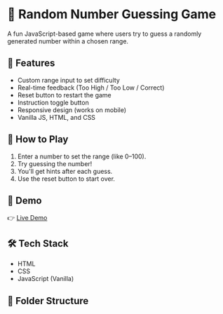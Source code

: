 # 🎲 Random Number Guessing Game

A fun JavaScript-based game where users try to guess a randomly generated number within a chosen range.

## 🔧 Features
- Custom range input to set difficulty
- Real-time feedback (Too High / Too Low / Correct)
- Reset button to restart the game
- Instruction toggle button
- Responsive design (works on mobile)
- Vanilla JS, HTML, and CSS

## 🚀 How to Play
1. Enter a number to set the range (like 0–100).
2. Try guessing the number!
3. You'll get hints after each guess.
4. Use the reset button to start over.

## 📸 Demo
👉 [Live Demo](https://puneethnitc.github.io/Number-Guessing-Game/)

## 🛠️ Tech Stack
- HTML
- CSS
- JavaScript (Vanilla)

## 📂 Folder Structure
